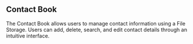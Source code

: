 <h2> Contact Book</h2>

The Contact Book allows users to manage contact information using a File Storage. Users can add, delete, search, and edit contact details through an intuitive interface.
